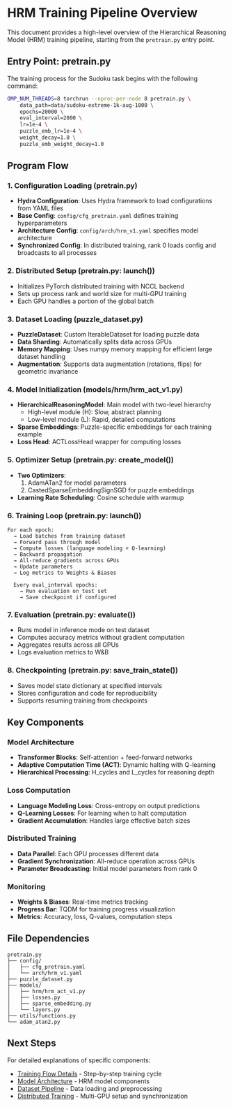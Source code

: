 # HRM Training Pipeline Overview

This document provides a high-level overview of the Hierarchical Reasoning Model (HRM) training pipeline, starting from the `pretrain.py` entry point.

## Entry Point: pretrain.py

The training process for the Sudoku task begins with the following command:
```bash
OMP_NUM_THREADS=8 torchrun --nproc-per-node 8 pretrain.py \
    data_path=data/sudoku-extreme-1k-aug-1000 \
    epochs=20000 \
    eval_interval=2000 \
    lr=1e-4 \
    puzzle_emb_lr=1e-4 \
    weight_decay=1.0 \
    puzzle_emb_weight_decay=1.0
```

## Program Flow

### 1. Configuration Loading (pretrain.py)
- **Hydra Configuration**: Uses Hydra framework to load configurations from YAML files
- **Base Config**: `config/cfg_pretrain.yaml` defines training hyperparameters
- **Architecture Config**: `config/arch/hrm_v1.yaml` specifies model architecture
- **Synchronized Config**: In distributed training, rank 0 loads config and broadcasts to all processes

### 2. Distributed Setup (pretrain.py: launch())
- Initializes PyTorch distributed training with NCCL backend
- Sets up process rank and world size for multi-GPU training
- Each GPU handles a portion of the global batch

### 3. Dataset Loading (puzzle_dataset.py)
- **PuzzleDataset**: Custom IterableDataset for loading puzzle data
- **Data Sharding**: Automatically splits data across GPUs
- **Memory Mapping**: Uses numpy memory mapping for efficient large dataset handling
- **Augmentation**: Supports data augmentation (rotations, flips) for geometric invariance

### 4. Model Initialization (models/hrm/hrm_act_v1.py)
- **HierarchicalReasoningModel**: Main model with two-level hierarchy
  - High-level module (H): Slow, abstract planning
  - Low-level module (L): Rapid, detailed computations
- **Sparse Embeddings**: Puzzle-specific embeddings for each training example
- **Loss Head**: ACTLossHead wrapper for computing losses

### 5. Optimizer Setup (pretrain.py: create_model())
- **Two Optimizers**:
  1. AdamATan2 for model parameters
  2. CastedSparseEmbeddingSignSGD for puzzle embeddings
- **Learning Rate Scheduling**: Cosine schedule with warmup

### 6. Training Loop (pretrain.py: launch())
```
For each epoch:
  → Load batches from training dataset
  → Forward pass through model
  → Compute losses (language modeling + Q-learning)
  → Backward propagation
  → All-reduce gradients across GPUs
  → Update parameters
  → Log metrics to Weights & Biases

  Every eval_interval epochs:
    → Run evaluation on test set
    → Save checkpoint if configured
```

### 7. Evaluation (pretrain.py: evaluate())
- Runs model in inference mode on test dataset
- Computes accuracy metrics without gradient computation
- Aggregates results across all GPUs
- Logs evaluation metrics to W&B

### 8. Checkpointing (pretrain.py: save_train_state())
- Saves model state dictionary at specified intervals
- Stores configuration and code for reproducibility
- Supports resuming training from checkpoints

## Key Components

### Model Architecture
- **Transformer Blocks**: Self-attention + feed-forward networks
- **Adaptive Computation Time (ACT)**: Dynamic halting with Q-learning
- **Hierarchical Processing**: H_cycles and L_cycles for reasoning depth

### Loss Computation
- **Language Modeling Loss**: Cross-entropy on output predictions
- **Q-Learning Losses**: For learning when to halt computation
- **Gradient Accumulation**: Handles large effective batch sizes

### Distributed Training
- **Data Parallel**: Each GPU processes different data
- **Gradient Synchronization**: All-reduce operation across GPUs
- **Parameter Broadcasting**: Initial model parameters from rank 0

### Monitoring
- **Weights & Biases**: Real-time metrics tracking
- **Progress Bar**: TQDM for training progress visualization
- **Metrics**: Accuracy, loss, Q-values, computation steps

## File Dependencies

```
pretrain.py
├── config/
│   ├── cfg_pretrain.yaml
│   └── arch/hrm_v1.yaml
├── puzzle_dataset.py
├── models/
│   ├── hrm/hrm_act_v1.py
│   ├── losses.py
│   ├── sparse_embedding.py
│   └── layers.py
├── utils/functions.py
└── adam_atan2.py
```

## Next Steps

For detailed explanations of specific components:
- [Training Flow Details](training_flow.md) - Step-by-step training cycle
- [Model Architecture](model_architecture.md) - HRM model components
- [Dataset Pipeline](dataset_pipeline.md) - Data loading and preprocessing
- [Distributed Training](distributed_training.md) - Multi-GPU setup and synchronization